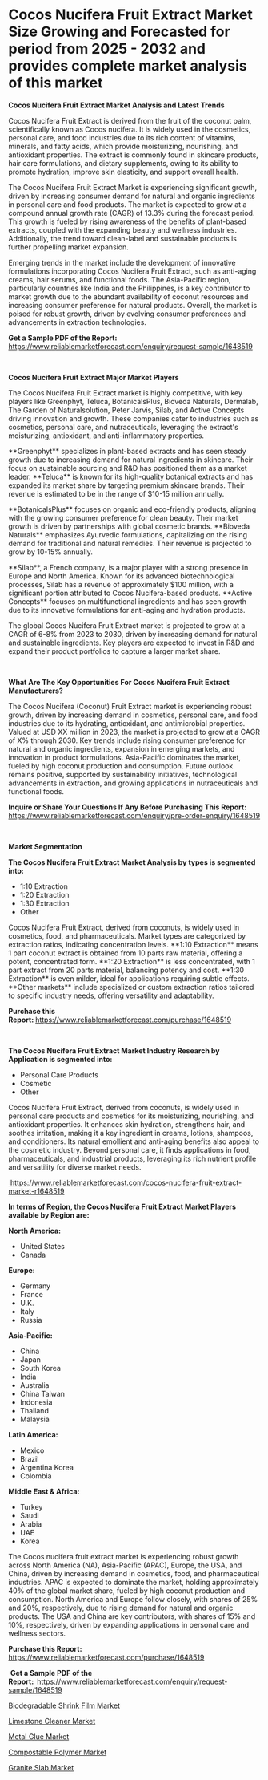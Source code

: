 <p><h1>Cocos Nucifera Fruit Extract Market Size Growing and Forecasted for period from 2025 - 2032 and provides complete market analysis of this market</h1></p><p><strong>Cocos Nucifera Fruit Extract Market Analysis and Latest Trends</strong></p>
<p><p>Cocos Nucifera Fruit Extract is derived from the fruit of the coconut palm, scientifically known as Cocos nucifera. It is widely used in the cosmetics, personal care, and food industries due to its rich content of vitamins, minerals, and fatty acids, which provide moisturizing, nourishing, and antioxidant properties. The extract is commonly found in skincare products, hair care formulations, and dietary supplements, owing to its ability to promote hydration, improve skin elasticity, and support overall health.</p><p>The Cocos Nucifera Fruit Extract Market is experiencing significant growth, driven by increasing consumer demand for natural and organic ingredients in personal care and food products. The market is expected to grow at a compound annual growth rate (CAGR) of 13.3% during the forecast period. This growth is fueled by rising awareness of the benefits of plant-based extracts, coupled with the expanding beauty and wellness industries. Additionally, the trend toward clean-label and sustainable products is further propelling market expansion.</p><p>Emerging trends in the market include the development of innovative formulations incorporating Cocos Nucifera Fruit Extract, such as anti-aging creams, hair serums, and functional foods. The Asia-Pacific region, particularly countries like India and the Philippines, is a key contributor to market growth due to the abundant availability of coconut resources and increasing consumer preference for natural products. Overall, the market is poised for robust growth, driven by evolving consumer preferences and advancements in extraction technologies.</p></p>
<p><strong>Get a Sample PDF of the Report:&nbsp;</strong> <a href="https://www.reliablemarketforecast.com/enquiry/request-sample/1648519?utm_campaign=1885&utm_medium=2&utm_source=Github&utm_content=ia&utm_term=27012025&utm_id=cocos-nucifera-fruit-extract">https://www.reliablemarketforecast.com/enquiry/request-sample/1648519</a></p>
<p>&nbsp;</p>
<p><strong>Cocos Nucifera Fruit Extract Major Market Players</strong></p>
<p><p>The Cocos Nucifera Fruit Extract market is highly competitive, with key players like Greenphyt, Teluca, BotanicalsPlus, Bioveda Naturals, Dermalab, The Garden of Naturalsolution, Peter Jarvis, Silab, and Active Concepts driving innovation and growth. These companies cater to industries such as cosmetics, personal care, and nutraceuticals, leveraging the extract's moisturizing, antioxidant, and anti-inflammatory properties.</p><p>**Greenphyt** specializes in plant-based extracts and has seen steady growth due to increasing demand for natural ingredients in skincare. Their focus on sustainable sourcing and R&D has positioned them as a market leader. **Teluca** is known for its high-quality botanical extracts and has expanded its market share by targeting premium skincare brands. Their revenue is estimated to be in the range of $10-15 million annually.</p><p>**BotanicalsPlus** focuses on organic and eco-friendly products, aligning with the growing consumer preference for clean beauty. Their market growth is driven by partnerships with global cosmetic brands. **Bioveda Naturals** emphasizes Ayurvedic formulations, capitalizing on the rising demand for traditional and natural remedies. Their revenue is projected to grow by 10-15% annually.</p><p>**Silab**, a French company, is a major player with a strong presence in Europe and North America. Known for its advanced biotechnological processes, Silab has a revenue of approximately $100 million, with a significant portion attributed to Cocos Nucifera-based products. **Active Concepts** focuses on multifunctional ingredients and has seen growth due to its innovative formulations for anti-aging and hydration products.</p><p>The global Cocos Nucifera Fruit Extract market is projected to grow at a CAGR of 6-8% from 2023 to 2030, driven by increasing demand for natural and sustainable ingredients. Key players are expected to invest in R&D and expand their product portfolios to capture a larger market share.</p></p>
<p>&nbsp;</p>
<p><strong>What Are The Key Opportunities For Cocos Nucifera Fruit Extract Manufacturers?</strong></p>
<p><p>The Cocos Nucifera (Coconut) Fruit Extract market is experiencing robust growth, driven by increasing demand in cosmetics, personal care, and food industries due to its hydrating, antioxidant, and antimicrobial properties. Valued at USD XX million in 2023, the market is projected to grow at a CAGR of X% through 2030. Key trends include rising consumer preference for natural and organic ingredients, expansion in emerging markets, and innovation in product formulations. Asia-Pacific dominates the market, fueled by high coconut production and consumption. Future outlook remains positive, supported by sustainability initiatives, technological advancements in extraction, and growing applications in nutraceuticals and functional foods.</p></p>
<p><strong>Inquire or Share Your Questions If Any Before Purchasing This Report:</strong> <a href="https://www.reliablemarketforecast.com/enquiry/pre-order-enquiry/1648519?utm_campaign=1885&utm_medium=2&utm_source=Github&utm_content=ia&utm_term=27012025&utm_id=cocos-nucifera-fruit-extract">https://www.reliablemarketforecast.com/enquiry/pre-order-enquiry/1648519</a></p>
<p>&nbsp;</p>
<p><strong>Market Segmentation</strong></p>
<p><strong>The Cocos Nucifera Fruit Extract Market Analysis by types is segmented into:</strong></p>
<p><ul><li>1:10 Extraction</li><li>1:20 Extraction</li><li>1:30 Extraction</li><li>Other</li></ul></p>
<p><p>Cocos Nucifera Fruit Extract, derived from coconuts, is widely used in cosmetics, food, and pharmaceuticals. Market types are categorized by extraction ratios, indicating concentration levels. **1:10 Extraction** means 1 part coconut extract is obtained from 10 parts raw material, offering a potent, concentrated form. **1:20 Extraction** is less concentrated, with 1 part extract from 20 parts material, balancing potency and cost. **1:30 Extraction** is even milder, ideal for applications requiring subtle effects. **Other markets** include specialized or custom extraction ratios tailored to specific industry needs, offering versatility and adaptability.</p></p>
<p><strong>Purchase this Report:&nbsp;</strong><a href="https://www.reliablemarketforecast.com/purchase/1648519?utm_campaign=1885&utm_medium=2&utm_source=Github&utm_content=ia&utm_term=27012025&utm_id=cocos-nucifera-fruit-extract">https://www.reliablemarketforecast.com/purchase/1648519</a></p>
<p>&nbsp;</p>
<p><strong>The Cocos Nucifera Fruit Extract Market Industry Research by Application is segmented into:</strong></p>
<p><ul><li>Personal Care Products</li><li>Cosmetic</li><li>Other</li></ul></p>
<p><p>Cocos Nucifera Fruit Extract, derived from coconuts, is widely used in personal care products and cosmetics for its moisturizing, nourishing, and antioxidant properties. It enhances skin hydration, strengthens hair, and soothes irritation, making it a key ingredient in creams, lotions, shampoos, and conditioners. Its natural emollient and anti-aging benefits also appeal to the cosmetic industry. Beyond personal care, it finds applications in food, pharmaceuticals, and industrial products, leveraging its rich nutrient profile and versatility for diverse market needs.</p></p>
<p><a href="https://www.reliablemarketforecast.com/cocos-nucifera-fruit-extract-market-r1648519?utm_campaign=1885&utm_medium=2&utm_source=Github&utm_content=ia&utm_term=27012025&utm_id=cocos-nucifera-fruit-extract">&nbsp;https://www.reliablemarketforecast.com/cocos-nucifera-fruit-extract-market-r1648519</a></p>
<p><strong>In terms of Region, the Cocos Nucifera Fruit Extract Market Players available by Region are:</strong></p>
<p>
    <p> <strong> North America: </strong>
        <ul>
            <li>United States</li>
            <li>Canada</li>
        </ul>
        </p> 
    <p> <strong> Europe: </strong>
        <ul>
            <li>Germany</li>
            <li>France</li>
            <li>U.K.</li>
            <li>Italy</li>
            <li>Russia</li>
        </ul>
        </p> 
    <p> <strong> Asia-Pacific: </strong>
        <ul>
            <li>China</li>
            <li>Japan</li>
            <li>South Korea</li>
            <li>India</li>
            <li>Australia</li>
            <li>China Taiwan</li>
            <li>Indonesia</li>
            <li>Thailand</li>
            <li>Malaysia</li>
        </ul>
        </p> 
    <p> <strong> Latin America: </strong>
        <ul>
            <li>Mexico</li>
            <li>Brazil</li>
            <li>Argentina Korea</li>
            <li>Colombia</li>
        </ul>
        </p> 
    <p> <strong> Middle East & Africa: </strong>
        <ul>
            <li>Turkey</li>
            <li>Saudi</li>
            <li>Arabia</li>
            <li>UAE</li>
            <li>Korea</li>
        </ul>
    </p>
    </p>
<p><p>The Cocos nucifera fruit extract market is experiencing robust growth across North America (NA), Asia-Pacific (APAC), Europe, the USA, and China, driven by increasing demand in cosmetics, food, and pharmaceutical industries. APAC is expected to dominate the market, holding approximately 40% of the global market share, fueled by high coconut production and consumption. North America and Europe follow closely, with shares of 25% and 20%, respectively, due to rising demand for natural and organic products. The USA and China are key contributors, with shares of 15% and 10%, respectively, driven by expanding applications in personal care and wellness sectors.</p></p>
<p><strong>Purchase this Report: </strong><a href="https://www.reliablemarketforecast.com/purchase/1648519?utm_campaign=1885&utm_medium=2&utm_source=Github&utm_content=ia&utm_term=27012025&utm_id=cocos-nucifera-fruit-extract">https://www.reliablemarketforecast.com/purchase/1648519</a></p>
<p>&nbsp;<strong>Get a Sample PDF of the Report:&nbsp;&nbsp;</strong><a href="https://www.reliablemarketforecast.com/enquiry/request-sample/1648519?utm_campaign=1885&utm_medium=2&utm_source=Github&utm_content=ia&utm_term=27012025&utm_id=cocos-nucifera-fruit-extract">https://www.reliablemarketforecast.com/enquiry/request-sample/1648519</a></p>
<p><strong></strong></p>
<p><p><a href="https://github.com/dringals/Market-Research-Report-List-6/blob/main/biodegradable-shrink-film-market.md?utm_campaign=1885&utm_medium=2&utm_source=Github&utm_content=ia&utm_term=27012025&utm_id=cocos-nucifera-fruit-extract">Biodegradable Shrink Film Market</a></p><p><a href="https://github.com/tambraunrue691969/Market-Research-Report-List-1/blob/main/limestone-cleaner-market.md?utm_campaign=1885&utm_medium=2&utm_source=Github&utm_content=ia&utm_term=27012025&utm_id=cocos-nucifera-fruit-extract">Limestone Cleaner Market</a></p><p><a href="https://github.com/tona7vba/Market-Research-Report-List-1/blob/main/metal-glue-market.md?utm_campaign=1885&utm_medium=2&utm_source=Github&utm_content=ia&utm_term=27012025&utm_id=cocos-nucifera-fruit-extract">Metal Glue Market</a></p><p><a href="https://github.com/mharielmesa/Market-Research-Report-List-5/blob/main/compostable-polymer-market.md?utm_campaign=1885&utm_medium=2&utm_source=Github&utm_content=ia&utm_term=27012025&utm_id=cocos-nucifera-fruit-extract">Compostable Polymer Market</a></p><p><a href="https://github.com/jeastefanowicz7816/Market-Research-Report-List-1/blob/main/granite-slab-market.md?utm_campaign=1885&utm_medium=2&utm_source=Github&utm_content=ia&utm_term=27012025&utm_id=cocos-nucifera-fruit-extract">Granite Slab Market</a></p></p>